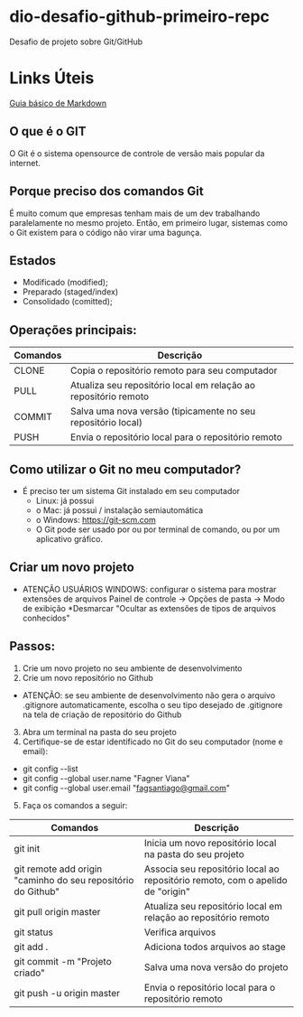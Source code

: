 # dio-desafio-github-primeiro-repc
Desafio de projeto sobre Git/GitHub 

# Links Úteis
[Guia básico de Markdown](https://docs.pipz.com/central-de-ajuda/learning-center/guia-basico-de-markdown#open)

## O que é o GIT
O Git é o sistema opensource de controle de versão mais popular da internet.

## Porque preciso dos comandos Git
É muito comum que empresas tenham mais de um dev trabalhando paralelamente no mesmo projeto. Então, em primeiro lugar, sistemas como o Git existem para o código não virar uma bagunça.

## Estados

* Modificado (modified);
* Preparado (staged/index)
* Consolidado (comitted);

## Operações principais:

Comandos | Descrição
-------- | --------
CLONE | Copia o repositório remoto para seu computador
PULL | Atualiza seu repositório local em relação ao repositório remoto
COMMIT | Salva uma nova versão (tipicamente no seu repositório local)
PUSH | Envia o repositório local para o repositório remoto

## Como utilizar o Git no meu computador?
* É preciso ter um sistema Git instalado em seu computador
     * Linux: já possui
     * o Mac: já possui / instalação semiautomática
     * o Windows: https://git-scm.com
  * O Git pode ser usado por ou por terminal de comando, ou por um aplicativo gráfico.

## Criar um novo projeto
* ATENÇÃO USUÁRIOS WINDOWS: configurar o sistema para mostrar extensões de arquivos
   Painel de controle -> Opções de pasta -> Modo de exibição
   *Desmarcar "Ocultar as extensões de tipos de arquivos conhecidos"
## Passos: 
1. Crie um novo projeto no seu ambiente de desenvolvimento
2. Crie um novo repositório no Github
  * ATENÇÃO: se seu ambiente de desenvolvimento não gera o arquivo .gitignore
automaticamente, escolha o seu tipo desejado de .gitignore na tela de criação de repositório do
Github
3. Abra um terminal na pasta do seu projeto
4. Certifique-se de estar identificado no Git do seu computador (nome e email):
  * git config --list
  * git config --global user.name "Fagner Viana"
  * git config --global user.email "fagsantiago@gmail.com"
5. Faça os comandos a seguir:

Comandos | Descrição
-------- | --------
git init | Inicia um novo repositório local na pasta do seu projeto
git remote add origin "caminho do seu repositório do Github" | Associa seu repositório local ao repositório remoto, com o apelido de "origin"
git pull origin master | Atualiza seu repositório local em relação ao repositório remoto
git status | Verifica arquivos
git add . | Adiciona todos arquivos ao stage
git commit -m "Projeto criado" | Salva uma nova versão do projeto
git push -u origin master | Envia o repositório local para o repositório remoto
